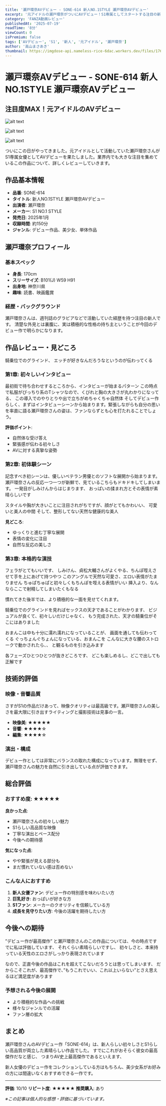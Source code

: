 ```yaml
---
title: '瀬戸環奈AVデビュー - SONE-614 新人NO.1STYLE 瀬戸環奈AVデビュー'
excerpt: '元アイドルの瀬戸環奈がついにAVデビュー！S1専属としてスタートする注目の新人女優を詳しくレビューします。'
category: 'FANZA動画レビュー'
publishedAt: '2025-07-19'
readTime: '8分'
viewCount: 0
isPremium: false
tags: ['AVデビュー', 'S1', '新人', '元アイドル', '瀬戸環奈']
author: '高山まさあき'
thumbnail: https://imgdose-api.nameless-rice-6dac.workers.dev/files/1760344438835-ca707582-6f66-45d6-ae42-bc103665912b.webp
---
```


# 瀬戸環奈AVデビュー - SONE-614 新人NO.1STYLE 瀬戸環奈AVデビュー

## 注目度MAX！元アイドルのAVデビュー


![alt text](https://imgdose-api.nameless-rice-6dac.workers.dev/files/1760156860446-a382af83-3c68-4806-bf18-ef836a178b34.webp)

![alt text](https://imgdose-api.nameless-rice-6dac.workers.dev/files/1760156859270-c2638f71-eb4f-4b1f-885c-b3a0e711b799.webp)

![alt text](https://imgdose-api.nameless-rice-6dac.workers.dev/files/1760156861846-ef247893-7543-4975-bd4b-8121ff392d3e.webp)

ついにこの日がやってきました。元アイドルとして活動していた瀬戸環奈さんがS1専属女優としてAVデビューを果たしました。業界内でも大きな注目を集めているこの作品について、詳しくレビューしていきます。

## 作品基本情報



- **品番**: SONE-614
- **タイトル**: 新人NO.1STYLE 瀬戸環奈AVデビュー
- **出演者**: 瀬戸環奈
- **メーカー**: S1 NO.1 STYLE
- **発売日**: 2025年1月
- **収録時間**: 約150分
- **ジャンル**: デビュー作品、美少女、単体作品

## 瀬戸環奈プロフィール

### 基本スペック

- **身長**: 170cm
- **スリーサイズ**: B101(J) W59 H91
- **出身地**: 神奈川県
- **趣味**: 読書、映画鑑賞

### 経歴・バックグラウンド

瀬戸環奈さんは、週刊誌のグラビアなどで活動していた経歴を持つ注目の新人です。
清楚な外見とは裏腹に、実は積極的な性格の持ち主ということが今回のデビュー作で明らかになります。

## 作品レビュー・見どころ
騎乗位でのグラインド、
エッチが好きなんだろうなというのが伝わってくる

### 第1章: 初々しいインタビュー
最初街で待ち合わせするところから、インタビューが始まるパターン
この時点で私服がぴっちり系のTシャツなので、くびれと胸の大きさが丸わかりになってる、
この導入でのやりとりや出で立ちがめちゃくちゃ自然体
そしてデビュー作らしく、まずはインタビューシーンから始まります。緊張しながらも自分の思いを率直に語る瀬戸環奈さんの姿は、ファンならずとも心を打たれることでしょう。



**評価ポイント**:

- 自然体な受け答え
- 緊張感が伝わる初々しさ
- AVに対する真摯な姿勢

### 第2章: 初体験シーン

記念すべき初シーンは、優しいベテラン男優とのソフトな展開から始まります。瀬戸環奈さんの反応一つ一つが新鮮で、見ているこちらもドキドキしてしまいます。
一発目がしみけんからはじまります、
おっぱいの揉まれ方とその表情が素晴らしいです

スタイルや胸が大きいことに注目されがちですが、顔がとてもかわいい、
可愛いと美人の中間
そして、整形してない天然な健康的な美人


**見どころ**:

- ゆっくりと進む丁寧な展開
- 表情の変化に注目
- 自然な反応の美しさ

### 第3章: 本格的な演技

フェラがとてもいいです、
しみけん、貞松大輔さんがよくやる、ちんぽ咥えさせて手を上にあげて持つやつ
このアングルで天然な可愛さ、エロい表情がたまりません
ちゅぱちゅぱと初々しくもちんぽを咥える表情がいい
挿入より、なんならここで射精してしまいたくもなる

慣れてきた後半では、より積極的な一面を見せてくれます。

騎乗位でのグラインドを見ればセックスの天才であることがわかります、
ビジュアルが良くて、初々しいだけじゃなく、
もう完成された、天才の騎乗位がそこにはありました

おまんこは中も十分に濡れ濡れになっていることが、
画面を通しても伝わってくる
ぐっちょんぐちょんになっている、おまんこを
こんなに大きな腰のストロークで動かされたら、、
と観るものを引き込みます

各フェーズひとつひとつが抜きどころです、
どこも楽しめるし、どこで出しても正解です


## 技術的評価

### 映像・音響品質

さすがS1の作品だけあって、映像クオリティは最高級です。瀬戸環奈さんの美しさを最大限に引き出すライティングと撮影技術は見事の一言。

- **映像美**: ★★★★★
- **音響**: ★★★★☆
- **編集**: ★★★★☆

### 演出・構成

デビュー作としては非常にバランスの取れた構成になっています。無理をせず、瀬戸環奈さんの魅力を自然に引き出している点が評価できます。

## 総合評価

### おすすめ度: ★★★★★

**良かった点**:

- 瀬戸環奈さんの初々しい魅力
- S1らしい高品質な映像
- 丁寧な演出とペース配分
- 今後への期待感

**気になった点**:

- やや緊張が見える部分も
- まだ慣れていない感は否めない

### こんな人におすすめ

1. **新人女優ファン**: デビュー作の特別感を味わいたい方
2. **巨乳好き**: おっぱいが好きな方
3. **S1ファン**: メーカーのクオリティを信頼している方
4. **成長を見守りたい方**: 今後の活躍を期待したい方

## 今後への期待

”デビュー作が最高傑作”
と瀬戸環奈さんのこの作品については、今の時点ですでに私は評価しています、
それくらい素晴らしいですし、
初々しさと、本来持っている天性のエロさがしっかり表現されています

なので、正直今後の作品はこれを超えてこないだろうとは思ってしまいます、
だからこそこれが、最高傑作で、”もうこれでいい、これ以上いらない”とさえ思えるほど満足度があります

### 予想される今後の展開

- より積極的な作品への挑戦
- 様々なジャンルでの活躍
- ファン層の拡大

## まとめ

瀬戸環奈さんのAVデビュー作「SONE-614」は、新人らしい初々しさとS1らしい高品質が両立した素晴らしい作品でした。
すでにこれがおそらく彼女の最高傑作だなと感じ、
つまりAV史上最高傑作であるといえます、

新人女優のデビュー作をコレクションしている方はもちろん、美少女系がお好みの方には間違いなくおすすめできる一作です。

---

**評価**: 10/10
**リピート度**: ★★★★★
**推奨購入**: あり

_※この記事は個人的な感想・評価に基づいています。_
